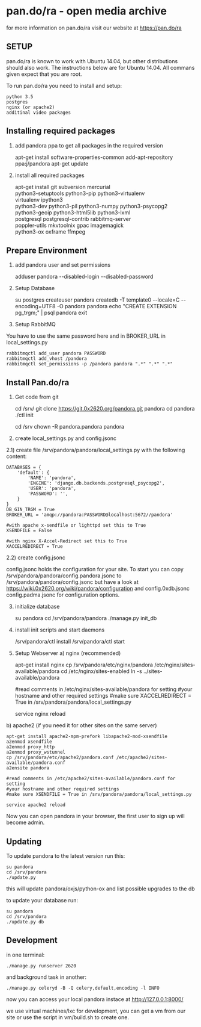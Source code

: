 # pan.do/ra - open media archive

  for more information on pan.do/ra visit our website at https://pan.do/ra

## SETUP

  pan.do/ra is known to work with Ubuntu 14.04,
  but other distributions should also work.
  The instructions below are for Ubuntu 14.04.
  All commans given expect that you are root.

  To run pan.do/ra you need to install and setup:

    python 3.5
    postgres
    nginx (or apache2)
    additinal video packages


## Installing required packages

1) add pandora ppa to get all packages in the required version

    apt-get install software-properties-common
    add-apt-repository ppa:j/pandora
    apt-get update

2) install all required packages

    apt-get install git subversion mercurial \
            python3-setuptools python3-pip python3-virtualenv \
            virtualenv ipython3 \
            python3-dev python3-pil python3-numpy python3-psycopg2 \
            python3-geoip python3-html5lib python3-lxml \
            postgresql postgresql-contrib rabbitmq-server \
            poppler-utils mkvtoolnix gpac imagemagick \
            python3-ox oxframe ffmpeg


## Prepare Environment

1) add pandora user and set permissions

    adduser pandora --disabled-login --disabled-password

2) Setup Database

    su postgres
    createuser pandora
    createdb  -T template0 --locale=C --encoding=UTF8 -O pandora pandora
    echo "CREATE EXTENSION pg_trgm;" | psql pandora
    exit

3) Setup RabbitMQ

  You have to use the same password here and in BROKER_URL in local_settings.py

    rabbitmqctl add_user pandora PASSWORD
    rabbitmqctl add_vhost /pandora
    rabbitmqctl set_permissions -p /pandora pandora ".*" ".*" ".*"


## Install Pan.do/ra

1) Get code from git

    cd /srv/
    git clone https://git.0x2620.org/pandora.git pandora
    cd pandora
    ./ctl init

    cd /srv
    chown -R pandora.pandora pandora

2) create local_settings.py and config.jsonc

2.1) create file /srv/pandora/pandora/local_settings.py with the following content:

    DATABASES = {
        'default': {
            'NAME': 'pandora',
            'ENGINE': 'django.db.backends.postgresql_psycopg2',
            'USER': 'pandora',
            'PASSWORD': '',
        }
    }
    DB_GIN_TRGM = True
    BROKER_URL = 'amqp://pandora:PASSWORD@localhost:5672//pandora'

    #with apache x-sendfile or lighttpd set this to True
    XSENDFILE = False

    #with nginx X-Accel-Redirect set this to True
    XACCELREDIRECT = True

2.2) create config.jsonc

  config.jsonc holds the configuration for your site.
  To start you can copy /srv/pandora/pandora/config.pandora.jsonc
  to /srv/pandora/pandora/config.jsonc but have a look at 
  https://wiki.0x2620.org/wiki/pandora/configuration and
  config.0xdb.jsonc config.padma.jsonc for configuration options.

3) initialize database

    su pandora
    cd /srv/pandora/pandora
    ./manage.py init_db

4) install init scripts and start daemons

    /srv/pandora/ctl install
    /srv/pandora/ctl start

5) Setup Webserver
a) nginx (recommended)

    apt-get install nginx
    cp /srv/pandora/etc/nginx/pandora /etc/nginx/sites-available/pandora
    cd /etc/nginx/sites-enabled
    ln -s ../sites-available/pandora

    #read comments in /etc/nginx/sites-available/pandora for setting
    #your hostname and other required settings
    #make sure XACCELREDIRECT = True in /srv/pandora/pandora/local_settings.py
    
    service nginx reload

b) apache2 (if you need it for other sites on the same server)

    apt-get install apache2-mpm-prefork libapache2-mod-xsendfile
    a2enmod xsendfile
    a2enmod proxy_http
    a2enmod proxy_wstunnel
    cp /srv/pandora/etc/apache2/pandora.conf /etc/apache2/sites-available/pandora.conf
    a2ensite pandora

    #read comments in /etc/apache2/sites-available/pandora.conf for setting
    #your hostname and other required settings
    #make sure XSENDFILE = True in /srv/pandora/pandora/local_settings.py
    
    service apache2 reload

  Now you can open pandora in your browser, the first user to sign up will become admin.

##  Updating

  To update pandora to the latest version run this:

    su pandora
    cd /srv/pandora
    ./update.py

  this will update pandora/oxjs/python-ox and list possible upgrades to the db

  to update your database run:

    su pandora
    cd /srv/pandora
    ./update.py db

## Development

  in one terminal:

    ./manage.py runserver 2620

  and background task in another:

    ./manage.py celeryd -B -Q celery,default,encoding -l INFO

  now you can access your local pandora instace at http://127.0.0.1:8000/

  we use virtual machines/lxc for development, you can get a vm from our site
  or use the script in vm/build.sh to create one.
